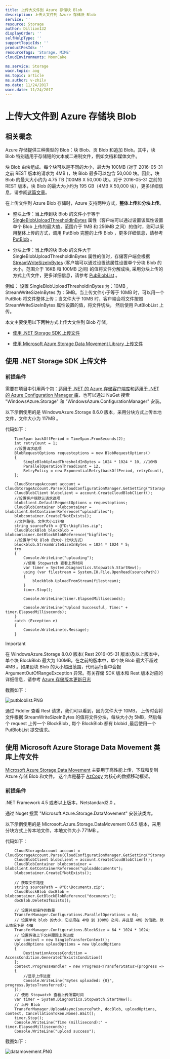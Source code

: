 ```yaml
---
title: 上传大文件到 Azure 存储块 Blob 
description: 上传大文件到 Azure 存储块 Blob 
service: ''
resource: Storage
author: Dillion132
displayOrder: ''
selfHelpType: ''
supportTopicIds: ''
productPesIds: ''
resourceTags: 'Storage, MIME'
cloudEnvironments: MoonCake

ms.service: Storage
wacn.topic: aog
ms.topic: article
ms.author: v-zhilv
ms.date: 11/24/2017
wacn.date: 11/24/2017
---
```


# 上传大文件到 Azure 存储块 Blob 

## 相关概念

Azure 存储提供三种类型的 Blob：块 Blob、页 Blob 和追加 Blob。其中，块 Blob 特别适用于存储短的文本或二进制文件，例如文档和媒体文件。

块 Blob 由块组成。每个块可以是不同的大小，最大为 100MB (对于 2016-05-31 之前 REST 版本的请求为 4MB )，块 Blob 最多可以包含 50,000 块。因此，块 Blob 的最大大小约为 4.75 TB (100MB X 50,000 块)。对于 2016-05-31 之前的 REST 版本，块 Blob 的最大大小约为 195 GB（4MB X 50,000 块），更多详细信息，请参阅[这篇文章](https://docs.microsoft.com/rest/api/storageservices/understanding-block-blobs--append-blobs--and-page-blobs)。

在上传文件到 Azure Blob 存储时，Azure 支持两种方式，**整体上传**和**分块上传**。

* 整块上传：当上传到块 Blob 的文件小于等于 [SingleBlobUploadThresholdInBytes](https://docs.microsoft.com/dotnet/api/microsoft.windowsazure.storage.blob.blobrequestoptions.singleblobuploadthresholdinbytes?view=azure-dotnet) 属性（客户端可以通过设置该属性设置单个 Blob 上传的最大值，范围介于 1MB 和 256MB 之间）的值时，则可以采用整体上传的方式，调用 PutBlob 完整的上传 Blob ，更多详细信息，请参考 [PutBlob](https://docs.microsoft.com/rest/api/storageservices/put-blob) 。

* 分块上传：当上传的块 Blob 的文件大于 SingleBlobUploadThresholdInBytes 属性的值时，存储客户端会根据 [StreamWriteSizeInBytes](https://docs.microsoft.com/dotnet/api/microsoft.windowsazure.storage.blob.cloudblockblob.streamwritesizeinbytes?view=azure-dotnet) (客户端可以通过设置该属性设置单个分块 Blob 的大小，范围介于 16KB 和 100MB 之间) 的值将文件分解成块, 采用分块上传的方式上传文件，更多详细信息，请参考 [PubBlobList](https://docs.microsoft.com/rest/api/storageservices/put-block-list) 。

例如： 设置 SingleBlobUploadThresholdInBytes 为：10MB , StreamWriteSizeInBytes 为：5MB。当上传文件小于等于 10MB 时，可以用一个 PutBlob 将文件整体上传；当文件大于 10MB 时，客户端会将文件按照 StreamWriteSizeInBytes 属性设置的值，将文件切块， 然后使用 PutBlobList 上传。

本文主要使用以下两种方式上传大文件到 Blob 存储。

* [使用 .NET Storage SDK 上传文件](#netsdk)

* [使用 Microsoft Azure Storage Data Movement Library 上传文件](#datamovement)

## <a id="netsdk"></a>使用 .NET Storage SDK 上传文件

### 前提条件

需要在项目中引用两个包：[适用于 .NET 的 Azure 存储客户端库](https://www.nuget.org/packages/WindowsAzure.Storage/)和[适用于 .NET 的 Azure Configuration Manager 库](https://www.nuget.org/packages/Microsoft.WindowsAzure.ConfigurationManager/)，也可以通过 NuGet 搜索 "WindowsAzure.Storage" 和 "WindowsAzure.ConfigurationManager" 安装。

以下示例使用的是 WindowsAzure.Storage 8.6.0 版本，采用分块方式上传本地文件，文件大小为 117MB 。

代码如下：

```
    TimeSpan backOffPeriod = TimeSpan.FromSeconds(2);
    int retryCount = 1;
    //设置请求选项
    BlobRequestOptions requestoptions = new BlobRequestOptions()
    {
        SingleBlobUploadThresholdInBytes = 1024 * 1024 * 10, //10MB
        ParallelOperationThreadCount = 12,
        RetryPolicy = new ExponentialRetry(backOffPeriod, retryCount),
    };

    CloudStorageAccount account = CloudStorageAccount.Parse(CloudConfigurationManager.GetSetting("StorageConnectionString"));
    CloudBlobClient blobclient = account.CreateCloudBlobClient();
    //设置客户端默认请求选项
    blobclient.DefaultRequestOptions = requestoptions;
    CloudBlobContainer blobcontainer = blobclient.GetContainerReference("uploadfiles");
    blobcontainer.CreateIfNotExists();
    //文件路径，文件大小117MB
    string sourcePath = @"D:\bigfiles.zip";
    CloudBlockBlob blockblob = blobcontainer.GetBlockBlobReference("bigfiles");
    //设置单个块 Blob 的大小（分块方式）
    blockblob.StreamWriteSizeInBytes = 1024 * 1024 * 5;
    try
    {
        Console.WriteLine("uploading");
        //使用 Stopwatch 查看上传时间
        var timer = System.Diagnostics.Stopwatch.StartNew();
        using (var filestream = System.IO.File.OpenRead(sourcePath))
        {
            blockblob.UploadFromStream(filestream);
        }
        timer.Stop();

        Console.WriteLine(timer.ElapsedMilliseconds);

        Console.WriteLine("Upload Successful, Time:" + timer.ElapsedMilliseconds);
    }
    catch (Exception e)
    {
        Console.WriteLine(e.Message);
    }
```

> [!IMPORTANT]
> 在 WindowsAzure.Storage 8.0.0 版本( Rest 2016-05-31 版本)及以上版本中，单个块 BlockBlob 最大为 100MB，在之前的版本中，单个块 Blob 最大不超过 4MB 。如果设块 Blob 的大小超出范围，代码运行当中会报 ArgumentOutOfRangeException 异常。有关存储 SDK 版本和 Rest 版本对应的详细信息，请参考 [Azure 存储版本更新日志](https://github.com/Azure/azure-storage-net/blob/master/changelog.txt)

截图如下：

![putbloblist.PNG](./media/aog-storage-how-to-upload-big-file-to-storage/putbloblist.PNG)

通过 Fiddler 查看 Rest 请求，我们可以看到，因为文件大于 10MB， 上传时会将文件根据 StreamWriteSizeInBytes 的值将文件分块，每块大小为 5MB，然后每个 request 上传一个 BlockBlob , 每个 BlockBlob 都有 blobid ,最后使用一个 PutBlobList 提交请求。

## <a id="datamovement"></a>使用 Microsoft Azure Storage Data Movement 类库上传文件

[Microsoft Azure Storage Data Movement](https://github.com/Azure/azure-storage-net-data-movement) 主要用于高性能上传，下载和复制 Azure 存储 Blob 和文件。 这个库是基于 [AzCopy](https://docs.azure.cn/storage/common/storage-use-azcopy?toc=%2fstorage%2fblobs%2ftoc.json) 为核心的数据移动框架。

### 前提条件

.NET Framework 4.5 或者以上版本，Netstandard2.0 。

通过 Nuget 搜索 "Microsoft.Azure.Storage.DataMovement" 安装该类库。

以下示例使用的是 Microsoft.Azure.Storage.DataMovement 0.6.5 版本，采用分块方式上传本地文件，本地文件大小 771MB 。

代码如下：
```
    CloudStorageAccount account = CloudStorageAccount.Parse(CloudConfigurationManager.GetSetting("StorageConnectionString"));
    CloudBlobClient blobclient = account.CreateCloudBlobClient();
    CloudBlobContainer blobcontainer = blobclient.GetContainerReference("uploaddocuments");
    blobcontainer.CreateIfNotExists();

    // 获取文件路径
    string sourcePath = @"D:\Documents.zip";
    CloudBlockBlob docBlob = blobcontainer.GetBlockBlobReference("documents");
    docBlob.DeleteIfExists();
    
    // 设置并发操作的数量
    TransferManager.Configurations.ParallelOperations = 64;
    // 设置单块 blob 的大小，它必须在 4MB 到 100MB 之间，并且是 4MB 的倍数，默认情况下是 4MB
    TransferManager.Configurations.BlockSize = 64 * 1024 * 1024;
    // 设置传输上下文并跟踪上传进度
    var context = new SingleTransferContext();
    UploadOptions uploadOptions = new UploadOptions
    {
        DestinationAccessCondition = AccessCondition.GenerateIfExistsCondition()
    };
    context.ProgressHandler = new Progress<TransferStatus>(progress =>
    {
        //显示上传进度
        Console.WriteLine("Bytes uploaded: {0}", progress.BytesTransferred);
    });
    // 使用 Stopwatch 查看上传所需时间
    var timer = System.Diagnostics.Stopwatch.StartNew();
    // 上传 Blob
    TransferManager.UploadAsync(sourcePath, docBlob, uploadOptions, context, CancellationToken.None).Wait();
    timer.Stop();
    Console.WriteLine("Time (millisecond):" + timer.ElapsedMilliseconds);
    Console.WriteLine("upload success");
```

截图如下：

![datamovement.PNG](./media/aog-storage-how-to-upload-big-file-to-storage/datamovement.PNG)